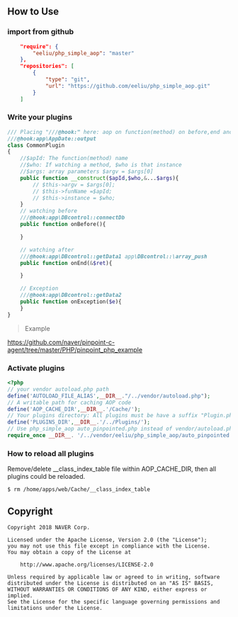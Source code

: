 

##  How to Use 

### import from github

```Json
    "require": {
        "eeliu/php_simple_aop": "master"
    },
    "repositories": [
        {
            "type": "git",
            "url": "https://github.com/eeliu/php_simple_aop.git"
        }
    ]
```

### Write your plugins

```php
/// Placing "///@hook:" here: aop on function(method) on before,end and Exception
///@hook:app\AppDate::output
class CommonPlugin
{
    //$apId: The function(method) name
    //$who: If watching a method, $who is that instance
    //$args: array parameters $argv = $args[0]
    public function __construct($apId,$who,&...$args){
        // $this->argv = $args[0];
        // $this->funName =$apId;
        // $this->instance = $who;
    }
    // watching before
    ///@hook:app\DBcontrol::connectDb
    public function onBefore(){

    }

    // watching after
    ///@hook:app\DBcontrol::getData1 app\DBcontrol::\array_push
    public function onEnd(&$ret){

    }

    // Exception
    ///@hook:app\DBcontrol::getData2
    public function onException($e){
    }
}
```

> Example

https://github.com/naver/pinpoint-c-agent/tree/master/PHP/pinpoint_php_example


### Activate plugins 

``` php
<?php
// your vendor autoload.php path
define('AUTOLOAD_FILE_ALIAS',__DIR__."/../vendor/autoload.php"); 
// A writable path for caching AOP code
define('AOP_CACHE_DIR',__DIR__.'/Cache/');                       
// Your plugins directory: All plugins must be have a suffix "Plugin.php",as "CommonPlugin.php mysqlPlugin.php RPCPlugin.php"
define('PLUGINS_DIR',__DIR__.'/../Plugins/');
// Use php_simple_aop auto_pinpointed.php instead of vendor/autoload.php
require_once __DIR__. '/../vendor/eeliu/php_simple_aop/auto_pinpointed.php';


```

### How to reload all plugins

Remove/delete __class_index_table file within AOP_CACHE_DIR, then all plugins could be reloaded.

```shell
$ rm /home/apps/web/Cache/__class_index_table
```

## Copyright

```
Copyright 2018 NAVER Corp.

Licensed under the Apache License, Version 2.0 (the "License");
you may not use this file except in compliance with the License.
You may obtain a copy of the License at

    http://www.apache.org/licenses/LICENSE-2.0

Unless required by applicable law or agreed to in writing, software
distributed under the License is distributed on an "AS IS" BASIS,
WITHOUT WARRANTIES OR CONDITIONS OF ANY KIND, either express or implied.
See the License for the specific language governing permissions and
limitations under the License.
```
